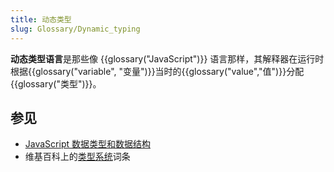 ```yaml
---
title: 动态类型
slug: Glossary/Dynamic_typing
---
```


**动态类型语言**是那些像 {{glossary("JavaScript")}} 语言那样，其解释器在运行时根据{{glossary("variable", "变量")}}当时的{{glossary("value","值")}}分配{{glossary("类型")}}。

## 参见

- [JavaScript 数据类型和数据结构](/zh-CN/docs/Web/JavaScript/Data_structures)
- 维基百科上的[类型系统](https://zh.wikipedia.org/wiki/類型系統#實踐中的靜態和動態型別檢查)词条

